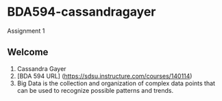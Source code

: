 # BDA594-cassandragayer
Assignment 1

   ## Welcome

1. Cassandra Gayer
2. [BDA 594 URL] (https://sdsu.instructure.com/courses/140114)
3. Big Data is the collection and organization of complex data points that can be used to recognize possible patterns and trends.
   
